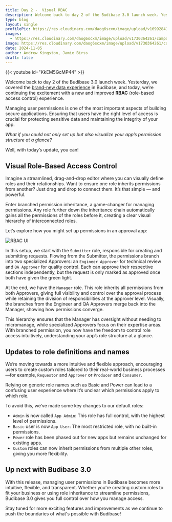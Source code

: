 ```yaml
---
title: Day 2 -  Visual RBAC
description: Welcome back to day 2 of the Budibase 3.0 launch week. Yesterday, we covered the brand new data experience in Budibase, and today, we’re continuing the excitement with a new and improved RBAC experience. 
type: blog
layout: single
profilePic: https://res.cloudinary.com/daog6scxm/image/upload/v1699284176/Branding/Assets/Symbol/RGB/Full%20Colour/bb-symbol-trans_v60zdz.svg
images:
  - https://res.cloudinary.com/daog6scxm/image/upload/v1730364261/campaigns/3.0/day%202/day_2_light_ebhyc1.png
image: https://res.cloudinary.com/daog6scxm/image/upload/v1730364261/campaigns/3.0/day%202/day_2_light_ebhyc1.png
date: 2024-11-05
author: Andrew Kingston, Jamie Birss
draft: false
---
```



{{< youtube id="KkEM5GcMP44" >}}


Welcome back to day 2 of the Budibase 3.0 launch week. Yesterday, we covered the [brand-new data experience](/blog/updates/v3/launchweek/day1) in Budibase, and today, we’re continuing the excitement with a new and improved **RBAC** (role-based access control) experience. 

Managing user permissions is one of the most important aspects of building secure applications. Ensuring that users have the right level of access is crucial for protecting sensitive data and maintaining the integrity of your app. 

*What if you could not only set up but also visualize your app’s permission structure at a glance?*

Well, with today’s update, you can!


## Visual Role-Based Access Control 

Imagine a streamlined, drag-and-drop editor where you can visually define roles and their relationships. Want to ensure one role inherits permissions from another? Just drag and drop to connect them. It’s that simple — and powerful.

Enter branched permission inheritance, a game-changer for managing permissions. Any role further down the inheritance chain automatically gains all the permissions of the roles before it, creating a clear visual hierarchy of interconnected roles.

Let’s explore how you might set up permissions in an approval app:

![RBAC UI](https://res.cloudinary.com/daog6scxm/image/upload/v1730470042/campaigns/3.0/day%202/rbac_i_xjbtrz.webp)

In this setup, we start with the `Submitter` role, responsible for creating and submitting requests. Flowing from the Submitter, the permissions branch into two specialized Approvers: an `Engineer Approver` for technical review and `QA Approver` for quality control. Each can approve their respective sections independently, but the request is only marked as approved once both have given the green light.

At the end, we have the `Manager` role. This role inherits all permissions from both Approvers, giving full visibility and control over the approval process while retaining the division of responsibilities at the approver level. Visually, the branches from the Engineer and QA Approvers merge back into the Manager, showing how permissions converge.

This hierarchy ensures that the Manager has oversight without needing to micromanage, while specialized Approvers focus on their expertise areas. With branched permission, you now have the freedom to control role access intuitively, understanding your app’s role structure at a glance.


## Updates to role definitions and names

We’re moving towards a more intuitive and flexible approach, encouraging users to create custom roles tailored to their real-world business processes—for example, `Requestor` and `Approver` or `Producer` and `Consumer`.

Relying on generic role names such as Basic and Power can lead to a confusing user experience where it’s unclear which permissions apply to which role.

To avoid this, we’ve made some key changes to our default roles:
- `Admin` is now called `App Admin`: This role has full control, with the highest level of permissions.
- `Basic` user is now `App User`: The most restricted role, with no built-in permissions.
- `Power` role has been phased out for new apps but remains unchanged for existing apps.
- `Custom` roles can now inherit permissions from multiple other roles, giving you more flexibility.


## Up next with Budibase 3.0

With this release, managing user permissions in Budibase becomes more intuitive, flexible, and transparent. Whether you're creating custom roles to fit your business or using role inheritance to streamline permissions, Budibase 3.0 gives you full control over how you manage access.

Stay tuned for more exciting features and improvements as we continue to push the boundaries of what's possible with Budibase!